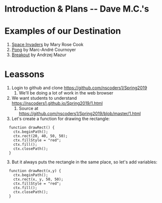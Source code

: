 
# Introduction & Plans -- Dave M.C.'s 

# Examples of our Destination
1. [Space Invaders](http://annotated-code.maryrosecook.com/space-invaders/index.html) by Mary Rose Cook
2. [Pong](https://nscoders1.github.io/pong/game.html) by Marc-André Cournoyer
3. [Breakout](https://end3r.github.io/Gamedev-Canvas-Content-Kit/demos/lesson10.html) by Andrzej Mazur


# Leassons

1. Login to github and clone https://github.com/nscoders1/Spring2019
   1. We'll be doing a lot of work in the web browser
1. We want students to understand https://nscoders1.github.io/Spring2019/1.html 
   1. Source at https://github.com/nscoders1/Spring2019/blob/master/1.html
2. Let's create a function for drawing the rectangle: 
```
  function drawRect() {
    ctx.beginPath();
    ctx.rect(20, 40, 50, 50);
    ctx.fillStyle = "red";
    ctx.fill();
    ctx.closePath();
  }
  ```
3. But it always puts the rectangle in the same place, so let's add variables:
```
  function drawRect(x,y) {
    ctx.beginPath();
    ctx.rect(x, y, 50, 50);
    ctx.fillStyle = "red";
    ctx.fill();
    ctx.closePath();
  }
  ```
